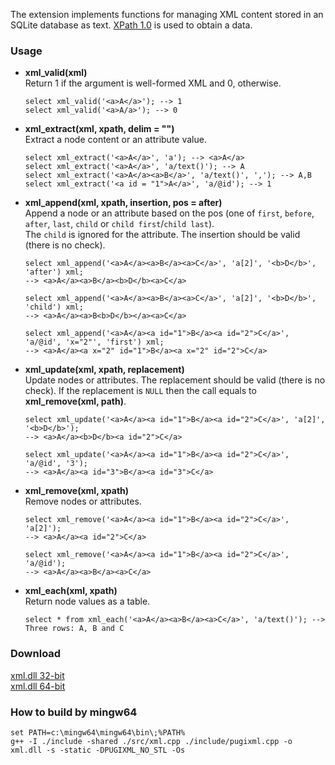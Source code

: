 The extension implements functions for managing XML content stored in an SQLite database as text. <a href="https://en.wikipedia.org/wiki/XPath#Syntax_and_semantics_(XPath_1.0)">XPath 1.0</a> is used to obtain a data.

### Usage

* **xml_valid(xml)**<br>
  Return 1 if the argument is well-formed XML and 0, otherwise.<br>
  ```
  select xml_valid('<a>A</a>'); --> 1
  select xml_valid('<a>A/a>'); --> 0
  ```

* **xml_extract(xml, xpath, delim = "")**<br>
  Extract a node content or an attribute value.<br>
  ```
  select xml_extract('<a>A</a>', 'a'); --> <a>A</a>
  select xml_extract('<a>A</a>', 'a/text()'); --> A
  select xml_extract('<a>A</a><a>B</a>', 'a/text()', ','); --> A,B
  select xml_extract('<a id = "1">A</a>', 'a/@id'); --> 1
  ```

* **xml_append(xml, xpath, insertion, pos = after)**<br>
  Append a node or an attribute based on the pos (one of `first`, `before`, `after`, `last`, `child` or `child first`/`child last`).<br>
  The `child` is ignored for the attribute. The insertion should be valid (there is no check).<br>
  ```
  select xml_append('<a>A</a><a>B</a><a>C</a>', 'a[2]', '<b>D</b>', 'after') xml; 
  --> <a>A</a><a>B</a><b>D</b><a>C</a>
 
  select xml_append('<a>A</a><a>B</a><a>C</a>', 'a[2]', '<b>D</b>', 'child') xml; 
  --> <a>A</a><a>B<b>D</b></a><a>C</a>
 
  select xml_append('<a>A</a><a id="1">B</a><a id="2">C</a>', 'a/@id', 'x="2"', 'first') xml; 
  --> <a>A</a><a x="2" id="1">B</a><a x="2" id="2">C</a>
  ```

* **xml_update(xml, xpath, replacement)**<br>
  Update nodes or attributes. The replacement should be valid (there is no check). If the replacement is `NULL` then the call equals to **xml_remove(xml, path)**.<br>
  ```
  select xml_update('<a>A</a><a id="1">B</a><a id="2">C</a>', 'a[2]', '<b>D</b>');
  --> <a>A</a><b>D</b><a id="2">C</a>

  select xml_update('<a>A</a><a id="1">B</a><a id="2">C</a>', 'a/@id', '3');
  --> <a>A</a><a id="3">B</a><a id="3">C</a>
  ```

* **xml_remove(xml, xpath)**<br>
  Remove nodes or attributes.<br>
  ```
  select xml_remove('<a>A</a><a id="1">B</a><a id="2">C</a>', 'a[2]');
  --> <a>A</a><a id="2">C</a>

  select xml_remove('<a>A</a><a id="1">B</a><a id="2">C</a>', 'a/@id');
  --> <a>A</a><a>B</a><a>C</a>
  ``` 
		
* **xml_each(xml, xpath)**<br>
  Return node values as a table.<br>
  ```
  select * from xml_each('<a>A</a><a>B</a><a>C</a>', 'a/text()'); --> Three rows: A, B and C
  ```

### Download
[xml.dll 32-bit](https://github.com/little-brother/sqlite-extensions/releases/latest/download/xml-x32.zip)<br>
[xml.dll 64-bit](https://github.com/little-brother/sqlite-extensions/releases/latest/download/xml-x64.zip)

### How to build by mingw64
```
set PATH=c:\mingw64\mingw64\bin\;%PATH%
g++ -I ./include -shared ./src/xml.cpp ./include/pugixml.cpp -o xml.dll -s -static -DPUGIXML_NO_STL -Os
```